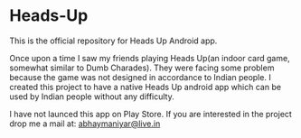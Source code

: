 # Heads-Up
This is the official repository for Heads Up Android app. 

Once upon a time I saw my friends playing Heads Up(an indoor card game, somewhat similar to Dumb Charades). They were facing some problem because the game was not designed in accordance to Indian people.
I created this project to have a native Heads Up android app which can be used by Indian people without any difficulty.

I have not launced this app on Play Store. If you are interested in the project drop me a mail at: 
abhaymaniyar@live.in
